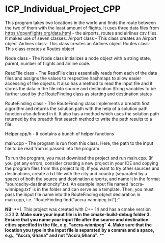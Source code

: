 # ICP_Individual_Project_CPP
This program takes two locations in the world and finds the route between the two of them with the least amount of flights. It uses three data files from https://openflights.org/data.html - the airports, routes and airlines csv files. It makes use of seven classes: Airport class - This class creates an Airport object Airlines class- This class creates an Airlines object Routes class- This class creates a Routes object

Node class - The Node class initializes a node object with a string state, parent, number of flights and airline code. 

ReadFile class - The ReadFile class essentially reads from each of the data files and assigns the values to respective hashmaps to allow easier accessing of the objects. It also has a method to read the input file and it stores the data in the file into source and destination String variables to be further used by the RouteFinding class as starting and destination states

RouteFinding class - The RouteFinding class implements a breadth first algorithm and returns the solution path with the help of a solution path function also defined in it. It also has a method which uses the solution path returned by the breadth first search method to write the path results to a file. 

Helper.cpp/h - It contains a bunch of helper functions

main.cpp - The program is run from this class. Here, the path to the input file to be read from is passed into the program.

To run the program, you must download the project and run main.cpp. (If you get any errors, consider creating a new project in your IDE and copying the program files from this project to it). If you want to try other sources and destinations, create a txt file with the city and country (separated by a space) of both the source and destination airports, and name it in the format "sourcecity-destinationcity".txt. An example input file named 'accra-winnipeg.txt' is in the folder and can serve as a template. Then, you must pass the input file name into the RouteFinding object declaration in main.cpp, i.e. “RouteFinding find("accra-winnipeg.txt");”.

**NB:** 
**1. This project was created with C++ 14 and has a cmake version 3.23
**2. Make sure your input file is in the cmake-build-debug folder
**3. Ensure that you name your input file after the source and destination cities specified in the file, e.g. "accra-winnipeg"
**4. Make sure that the location you type in the input file is separated by a comma and a space, e.g., "Accra, Ghana" and not "Accra,Ghana".******
**
